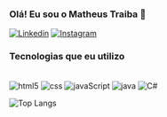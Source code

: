 ### Olá! Eu sou o Matheus Traiba 👋

[![Linkedin](https://img.shields.io/badge/LinkedIn-0077B5?style=for-the-badge&logo=linkedin&logoColor=white)](https://www.linkedin.com/in/matheus-henrique-pedrozo-traiba-65b127253/) 
[![Instagram](https://img.shields.io/badge/Instagram-E4405F?style=for-the-badge&logo=instagram&logoColor=white)](https://www.instagram.com/traibaa/) 

### Tecnologias que eu utilizo
<div style="display: inline_block"><br/>
  
<img align="center" alt="html5" src="https://img.shields.io/badge/HTML5-E34F26?style=for-the-badge&logo=html5&logoColor=white">
<img align="center" alt="css" src="https://img.shields.io/badge/CSS3-1572B6?style=for-the-badge&logo=css3&logoColor=white">
<img align="center" alt="javaScript" src="https://img.shields.io/badge/JavaScript-F7DF1E?style=for-the-badge&logo=javascript&logoColor=black">
<img align="center" alt="java" src="https://img.shields.io/badge/Java-ED8B00?style=for-the-badge&logo=openjdk&logoColor=white">
<img align="center" alt="C#" src="https://img.shields.io/badge/C%23-239120?style=for-the-badge&logo=c-sharp&logoColor=white">
  
</div>


![Top Langs](https://github-readme-stats.vercel.app/api/top-langs/?username=Traiba&layout=compact)

